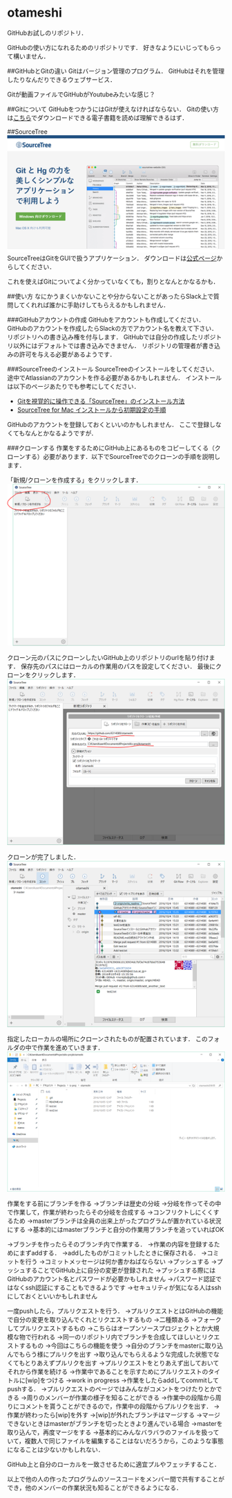 # otameshi
GitHubお試しのリポジトリ．

GitHubの使い方になれるためのリポジトリです．
好きなようにいじってもらって構いません．

##GitHubとGitの違い
Gitはバージョン管理のプログラム．
GitHubはそれを管理したりなんだりできるウェブサービス．

Gitが動画ファイルでGitHubがYoutubeみたいな感じ？

##Gitについて
GitHubをつかうにはGitが使えなければならない．
Gitの使い方は[こちら](https://git-scm.com/book/ja/v2)でダウンロードできる電子書籍を読めば理解できるはず．

##SourceTree
![SourceTree](images/sourceTree.png)
SourceTreeはGitをGUIで扱うアプリケーション．
ダウンロードは[公式ページ](https://ja.atlassian.com/software/sourcetree)からしてください．

これを使えばGitについてよく分かっていなくても，割りとなんとかなるかも．

##使い方
なにかうまくいかないことや分からないことがあったらSlack上で質問してくれれば誰かに手助けしてもらえるかもしれません．

###GitHubアカウントの作成
GitHubをアカウントも作成してください．
GitHubのアカウントを作成したらSlackの方でアカウント名を教えて下さい．
リポジトリへの書き込み権を付与します．
GitHubでは自分の作成したリポジトリ以外にはデフォルトでは書き込みできません．
リポジトリの管理者が書き込みの許可を与える必要があるようです．

###SourceTreeのインストール
SourceTreeのインストールをしてください．
途中でAtlassianのアカウントを作る必要があるかもしれません．
インストールは以下のページあたりでも参考にしてください．
- [Gitを視覚的に操作できる「SourceTree」のインストール方法 ](http://nelog.jp/sourcetree)
- [SourceTree for Mac インストールから初期設定の手順](http://glatchdesign.com/blog/web/tools/770)

GitHubのアカウントを登録しておくといいのかもしれません．
ここで登録しなくてもなんとかなるようですが．

###クローンする
作業をするためにGitHub上にあるものをコピーしてくる（クローンする）必要があります．以下でSourceTreeでのクローンの手順を説明します．

「新規/クローンを作成する」をクリックします．
![クローンを押す](images/img1.png)

クローン元のパスにクローンしたいGitHub上のリポジトリのurlを貼り付けます．
保存先のパスにはローカルの作業用のパスを設定してください．
最後にクローンをクリックします．
![クローン元とクローンする場所を選んでクローンする](images/img2.png)

クローンが完了しました．
![クローン完了](images/img3.png)

指定したローカルの場所にクローンされたものが配置されています．
このフォルダの中で作業を進めていきます．
![ローカル](images/img4.png)

作業をする前にブランチを作る
->ブランチは歴史の分岐
->分岐を作ってその中で作業して，作業が終わったらその分岐を合成する
->コンフリクトしにくくするため
->masterブランチは全員の出来上がったプログラムが置かれている状況にする
  ->基本的にはmasterブランチと自分の作業用ブランチを追っていればOK

->ブランチを作ったらそのブランチ内で作業する．
  ->作業の内容を登録するためにまずaddする．
    ->addしたものがコミットしたときに保存される．
  ->コミットを行う
    ->コミットメッセージは何か書かねばならない
  ->プッシュする
    ->プッシュすることでGitHub上に自分の変更が登録された
    ->プッシュする際にはGitHubのアカウント名とパスワードが必要かもしれません
    ->パスワード認証ではなくssh認証にすることもできるようです
      ->セキュリティが気になる人はsshにしておくといいかもしれません


一度pushしたら，プルリクエストを行う．
->プルリクエストとはGitHubの機能で自分の変更を取り込んでくれとリクエストするもの
->二種類ある
  ->フォークしてプルリクエストするもの
    ->こちらはオープンソースプロジェクトとか大規模な物で行われる
  ->同一のリポジトリ内でブランチを合成してほしいとリクエストするもの
    ->今回はこちらの機能を使う
->自分のブランチをmasterに取り込んでもらう様にプルリクを出す
->取り込んでもらえるような完成した状態でなくてもとりあえずプルリクを出す
->プルリクエストをとりあえず出しておいてそれから作業を続ける
  ->作業中であることを示すためにプルリクエストのタイトルに[wip]をつける
    ->work in progress
  ->作業をしたらaddしてcommitしてpushする．
  ->プルリクエストのページではみんながコメントをつけたりとかできる
    ->周りのメンバーが作業の様子を知ることができる
    ->作業中の段階から周りにコメントを貰うことができるので，作業中の段階からプルリクを出す．
  ->作業が終わったら[wip]を外す
->[wip]が外れたブランチはマージする
  ->マージできないときはmasterがブランチを切ったときより進んでいる場合
    ->masterを取り込んで，再度マージをする
    ->基本的にみんなバラバラのファイルを扱っていて，複数人で同じファイルを編集することはないだろうから，このような事態になることは少ないかもしれない．

GitHub上と自分のローカルを一致させるために適宜プルやフェッチすること．


以上で他の人の作ったプログラムのソースコードをメンバー間で共有することができ，他のメンバーの作業状況も知ることができるようになる．
